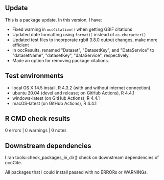 ## Update
This is a package update. In this version, I have:

* Fixed warning in `occCitation()` when getting GBIF citations
* Updated date formatting using `format()` instead of `as.character()`
* Updated test files to incorporate rgbif 3.8.0 output changes, make more efficient
* In occResults, renamed "Dataset", "DatasetKey", and "DataService" to "datasetName", "datasetKey", "dataService", respectively.
* Made an option for removing package citations.

## Test environments
* local OS X 14.5 install, R 4.3.2 (with and without internet connection)
* ubuntu 20.04 (devel and release; on GitHub Actions), R 4.4.1
* windows-latest (on GitHub Actions), R 4.4.1
* macOS-latest (on GitHub Actions), R 4.4.1

## R CMD check results
0 errors | 0 warnings | 0 notes

## Downstream dependencies
I ran tools::check_packages_in_dir() check on downstream dependencies of 
occCite. 

All packages that I could install passed with no ERRORs or WARNINGs.
